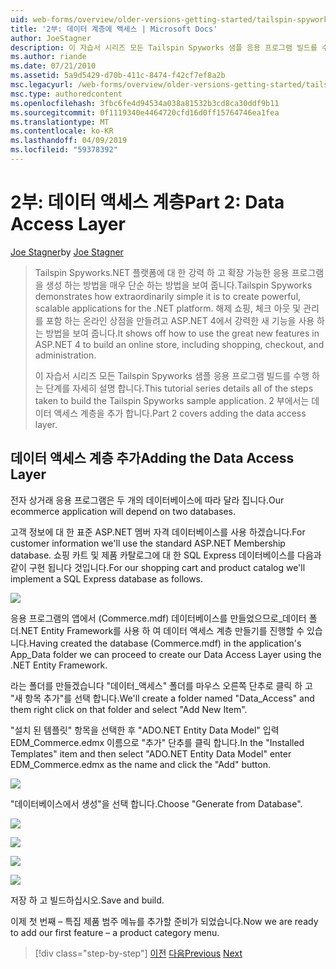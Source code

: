 ```yaml
---
uid: web-forms/overview/older-versions-getting-started/tailspin-spyworks/tailspin-spyworks-part-2
title: '2부: 데이터 계층에 액세스 | Microsoft Docs'
author: JoeStagner
description: 이 자습서 시리즈 모든 Tailspin Spyworks 샘플 응용 프로그램 빌드를 수행 하는 단계를 자세히 설명 합니다. 2 부에서는 데이터 액세스 계층을 추가 합니다.
ms.author: riande
ms.date: 07/21/2010
ms.assetid: 5a9d5429-d70b-411c-8474-f42cf7ef8a2b
msc.legacyurl: /web-forms/overview/older-versions-getting-started/tailspin-spyworks/tailspin-spyworks-part-2
msc.type: authoredcontent
ms.openlocfilehash: 3fbc6fe4d94534a038a81532b3cd8ca30ddf9b11
ms.sourcegitcommit: 0f1119340e4464720cfd16d0ff15764746ea1fea
ms.translationtype: MT
ms.contentlocale: ko-KR
ms.lasthandoff: 04/09/2019
ms.locfileid: "59378392"
---
```

# <a name="part-2-data-access-layer"></a><span data-ttu-id="538a1-104">2부: 데이터 액세스 계층</span><span class="sxs-lookup"><span data-stu-id="538a1-104">Part 2: Data Access Layer</span></span>

<span data-ttu-id="538a1-105">[Joe Stagner](https://github.com/JoeStagner)</span><span class="sxs-lookup"><span data-stu-id="538a1-105">by [Joe Stagner](https://github.com/JoeStagner)</span></span>

> <span data-ttu-id="538a1-106">Tailspin Spyworks.NET 플랫폼에 대 한 강력 하 고 확장 가능한 응용 프로그램을 생성 하는 방법을 매우 단순 하는 방법을 보여 줍니다.</span><span class="sxs-lookup"><span data-stu-id="538a1-106">Tailspin Spyworks demonstrates how extraordinarily simple it is to create powerful, scalable applications for the .NET platform.</span></span> <span data-ttu-id="538a1-107">해제 쇼핑, 체크 아웃 및 관리를 포함 하는 온라인 상점을 만들려고 ASP.NET 4에서 강력한 새 기능을 사용 하는 방법을 보여 줍니다.</span><span class="sxs-lookup"><span data-stu-id="538a1-107">It shows off how to use the great new features in ASP.NET 4 to build an online store, including shopping, checkout, and administration.</span></span>
> 
> <span data-ttu-id="538a1-108">이 자습서 시리즈 모든 Tailspin Spyworks 샘플 응용 프로그램 빌드를 수행 하는 단계를 자세히 설명 합니다.</span><span class="sxs-lookup"><span data-stu-id="538a1-108">This tutorial series details all of the steps taken to build the Tailspin Spyworks sample application.</span></span> <span data-ttu-id="538a1-109">2 부에서는 데이터 액세스 계층을 추가 합니다.</span><span class="sxs-lookup"><span data-stu-id="538a1-109">Part 2 covers adding the data access layer.</span></span>


## <a id="_Toc260221668"></a>  <span data-ttu-id="538a1-110">데이터 액세스 계층 추가</span><span class="sxs-lookup"><span data-stu-id="538a1-110">Adding the Data Access Layer</span></span>

<span data-ttu-id="538a1-111">전자 상거래 응용 프로그램은 두 개의 데이터베이스에 따라 달라 집니다.</span><span class="sxs-lookup"><span data-stu-id="538a1-111">Our ecommerce application will depend on two databases.</span></span>

<span data-ttu-id="538a1-112">고객 정보에 대 한 표준 ASP.NET 멤버 자격 데이터베이스를 사용 하겠습니다.</span><span class="sxs-lookup"><span data-stu-id="538a1-112">For customer information we'll use the standard ASP.NET Membership database.</span></span> <span data-ttu-id="538a1-113">쇼핑 카트 및 제품 카탈로그에 대 한 SQL Express 데이터베이스를 다음과 같이 구현 됩니다 것입니다.</span><span class="sxs-lookup"><span data-stu-id="538a1-113">For our shopping cart and product catalog we'll implement a SQL Express database as follows.</span></span>

![](tailspin-spyworks-part-2/_static/image1.jpg)

<span data-ttu-id="538a1-114">응용 프로그램의 앱에서 (Commerce.mdf) 데이터베이스를 만들었으므로\_데이터 폴더.NET Entity Framework를 사용 하 여 데이터 액세스 계층 만들기를 진행할 수 있습니다.</span><span class="sxs-lookup"><span data-stu-id="538a1-114">Having created the database (Commerce.mdf) in the application's App\_Data folder we can proceed to create our Data Access Layer using the .NET Entity Framework.</span></span>

<span data-ttu-id="538a1-115">라는 폴더를 만들겠습니다 "데이터\_액세스" 폴더를 마우스 오른쪽 단추로 클릭 하 고 "새 항목 추가"를 선택 합니다.</span><span class="sxs-lookup"><span data-stu-id="538a1-115">We'll create a folder named "Data\_Access" and them right click on that folder and select "Add New Item".</span></span>

<span data-ttu-id="538a1-116">"설치 된 템플릿" 항목을 선택한 후 "ADO.NET Entity Data Model" 입력 EDM\_Commerce.edmx 이름으로 "추가" 단추를 클릭 합니다.</span><span class="sxs-lookup"><span data-stu-id="538a1-116">In the "Installed Templates" item and then select "ADO.NET Entity Data Model" enter EDM\_Commerce.edmx as the name and click the "Add" button.</span></span>

![](tailspin-spyworks-part-2/_static/image2.jpg)

<span data-ttu-id="538a1-117">"데이터베이스에서 생성"을 선택 합니다.</span><span class="sxs-lookup"><span data-stu-id="538a1-117">Choose "Generate from Database".</span></span>

![](tailspin-spyworks-part-2/_static/image1.png)

![](tailspin-spyworks-part-2/_static/image2.png)

![](tailspin-spyworks-part-2/_static/image3.png)

![](tailspin-spyworks-part-2/_static/image3.jpg)

<span data-ttu-id="538a1-118">저장 하 고 빌드하십시오.</span><span class="sxs-lookup"><span data-stu-id="538a1-118">Save and build.</span></span>

<span data-ttu-id="538a1-119">이제 첫 번째 – 특집 제품 범주 메뉴를 추가할 준비가 되었습니다.</span><span class="sxs-lookup"><span data-stu-id="538a1-119">Now we are ready to add our first feature – a product category menu.</span></span>

> [!div class="step-by-step"]
> <span data-ttu-id="538a1-120">[이전](tailspin-spyworks-part-1.md)
> [다음](tailspin-spyworks-part-3.md)</span><span class="sxs-lookup"><span data-stu-id="538a1-120">[Previous](tailspin-spyworks-part-1.md)
[Next](tailspin-spyworks-part-3.md)</span></span>
